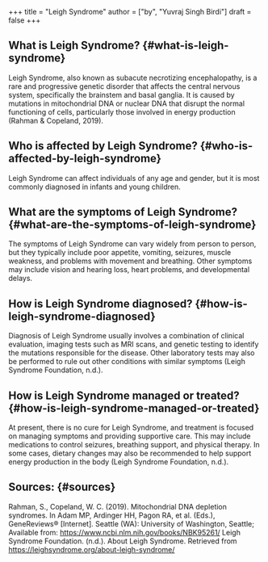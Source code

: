 +++
title = "Leigh Syndrome"
author = ["by", "Yuvraj Singh Birdi"]
draft = false
+++

## What is Leigh Syndrome? {#what-is-leigh-syndrome}

Leigh Syndrome, also known as subacute necrotizing encephalopathy, is a rare and progressive genetic disorder that affects the central nervous system, specifically the brainstem and basal ganglia. It is caused by mutations in mitochondrial DNA or nuclear DNA that disrupt the normal functioning of cells, particularly those involved in energy production (Rahman &amp; Copeland, 2019).


## Who is affected by Leigh Syndrome? {#who-is-affected-by-leigh-syndrome}

Leigh Syndrome can affect individuals of any age and gender, but it is most commonly diagnosed in infants and young children.


## What are the symptoms of Leigh Syndrome? {#what-are-the-symptoms-of-leigh-syndrome}

The symptoms of Leigh Syndrome can vary widely from person to person, but they typically include poor appetite, vomiting, seizures, muscle weakness, and problems with movement and breathing. Other symptoms may include vision and hearing loss, heart problems, and developmental delays.


## How is Leigh Syndrome diagnosed? {#how-is-leigh-syndrome-diagnosed}

Diagnosis of Leigh Syndrome usually involves a combination of clinical evaluation, imaging tests such as MRI scans, and genetic testing to identify the mutations responsible for the disease. Other laboratory tests may also be performed to rule out other conditions with similar symptoms (Leigh Syndrome Foundation, n.d.).


## How is Leigh Syndrome managed or treated? {#how-is-leigh-syndrome-managed-or-treated}

At present, there is no cure for Leigh Syndrome, and treatment is focused on managing symptoms and providing supportive care. This may include medications to control seizures, breathing support, and physical therapy. In some cases, dietary changes may also be recommended to help support energy production in the body (Leigh Syndrome Foundation, n.d.).


## Sources: {#sources}

Rahman, S., Copeland, W. C. (2019). Mitochondrial DNA depletion syndromes. In Adam MP, Ardinger HH, Pagon RA, et al. (Eds.), GeneReviews® [Internet]. Seattle (WA): University of Washington, Seattle; Available from: <https://www.ncbi.nlm.nih.gov/books/NBK95261/>
Leigh Syndrome Foundation. (n.d.). About Leigh Syndrome. Retrieved from <https://leighsyndrome.org/about-leigh-syndrome/>
